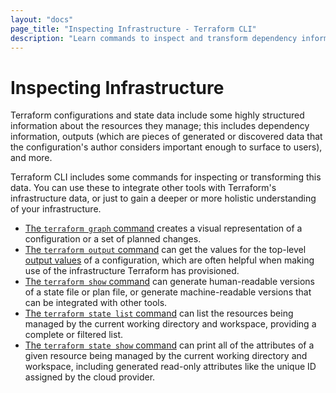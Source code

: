 ```yaml
---
layout: "docs"
page_title: "Inspecting Infrastructure - Terraform CLI"
description: "Learn commands to inspect and transform dependency information, outputs, and more. Use them for integration or to more deeply understand your infrastructure."
---
```


# Inspecting Infrastructure

Terraform configurations and state data include some highly structured
information about the resources they manage; this includes dependency
information, outputs (which are pieces of generated or discovered data that the
configuration's author considers important enough to surface to users), and
more.

Terraform CLI includes some commands for inspecting or transforming this data.
You can use these to integrate other tools with Terraform's infrastructure data,
or just to gain a deeper or more holistic understanding of your infrastructure.

- [The `terraform graph` command](/docs/cli/commands/graph.html) creates a visual
  representation of a configuration or a set of planned changes.
- [The `terraform output` command](/docs/cli/commands/output.html) can get the
  values for the top-level [output values](/docs/language/values/outputs.html) of
  a configuration, which are often helpful when making use of the infrastructure
  Terraform has provisioned.
- [The `terraform show` command](/docs/cli/commands/show.html) can generate
  human-readable versions of a state file or plan file, or generate
  machine-readable versions that can be integrated with other tools.
- [The `terraform state list` command](/docs/cli/commands/state/list.html) can list
  the resources being managed by the current working directory and workspace,
  providing a complete or filtered list.
- [The `terraform state show` command](/docs/cli/commands/state/show.html) can print
  all of the attributes of a given resource being managed by the current working
  directory and workspace, including generated read-only attributes like the
  unique ID assigned by the cloud provider.
